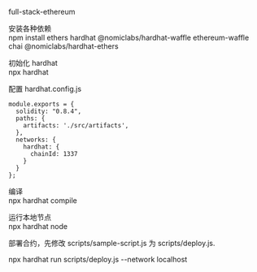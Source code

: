 full-stack-ethereum

安装各种依赖  
npm install ethers hardhat @nomiclabs/hardhat-waffle ethereum-waffle chai @nomiclabs/hardhat-ethers

初始化 hardhat  
npx hardhat

配置 hardhat.config.js

```
module.exports = {
  solidity: "0.8.4",
  paths: {
    artifacts: './src/artifacts',
  },
  networks: {
    hardhat: {
      chainId: 1337
    }
  }
};
```

编译  
npx hardhat compile

运行本地节点  
npx hardhat node

部署合约，先修改 scripts/sample-script.js 为 scripts/deploy.js.

npx hardhat run scripts/deploy.js --network localhost
